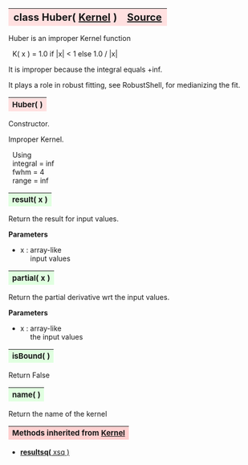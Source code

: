 ---
---
<br><br>

<a name="Huber"></a>
<table><thead style="background-color:#FFE0E0; width:100%; font-size:20px"><tr><th style="text-align:left">
<strong>class Huber(</strong> <a href="./Kernel.html">Kernel</a> )</th><th style="text-align:right"><a href=https://github.com/dokester/BayesicFitting/blob/master/BayesicFitting/source/kernels/Huber.py target=_blank>Source</a></th></tr></thead></table>

Huber is an improper Kernel function

&nbsp; K( x ) = 1.0 if |x| < 1 else 1.0 / |x|

It is improper because the integral equals +inf.

It plays a role in robust fitting, see RobustShell, for medianizing the fit.


<a name="Huber"></a>
<table><thead style="background-color:#FFE0E0; width:100%; font-size:15px"><tr><th style="text-align:left">
<strong>Huber(</strong> ) 
</th></tr></thead></table>

Constructor.

Improper Kernel.

&nbsp; Using
<br>&nbsp; integral = inf
<br>&nbsp; fwhm = 4
<br>&nbsp; range = inf

<a name="result"></a>
<table><thead style="background-color:#E0FFE0; width:100%; font-size:15px"><tr><th style="text-align:left">
<strong>result(</strong> x )
</th></tr></thead></table>
Return the result for input values.

<b>Parameters</b>

* x  :  array-like
<br>&nbsp;&nbsp;&nbsp;&nbsp; input values

<a name="partial"></a>
<table><thead style="background-color:#E0FFE0; width:100%; font-size:15px"><tr><th style="text-align:left">
<strong>partial(</strong> x )
</th></tr></thead></table>
Return the partial derivative wrt the input values.

<b>Parameters</b>

* x  :  array-like
<br>&nbsp;&nbsp;&nbsp;&nbsp; the input values

<a name="isBound"></a>
<table><thead style="background-color:#E0FFE0; width:100%; font-size:15px"><tr><th style="text-align:left">
<strong>isBound(</strong> )
</th></tr></thead></table>

Return False 
<a name="name"></a>
<table><thead style="background-color:#E0FFE0; width:100%; font-size:15px"><tr><th style="text-align:left">
<strong>name(</strong> )
</th></tr></thead></table>

Return the name of the kernel 
<table><thead style="background-color:#FFD0D0; width:100%; font-size:15px"><tr><th style="text-align:left">
<strong>Methods inherited from</strong> <a href="./Kernel.html">Kernel</a></th></tr></thead></table>


* [<strong>resultsq(</strong> xsq )](./Kernel.md#resultsq)
